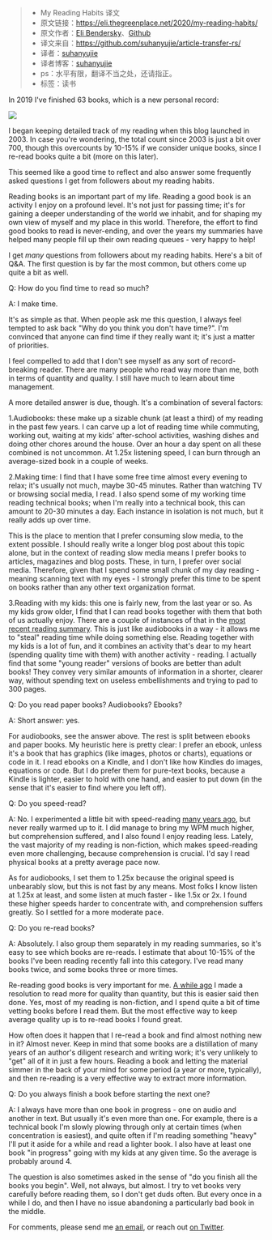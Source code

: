 >* My Reading Habits 译文
>* 原文链接：https://eli.thegreenplace.net/2020/my-reading-habits/
>* 原文作者：[Eli Bendersky](https://eli.thegreenplace.net/)、[Github](https://github.com/eliben)
>* 译文来自：https://github.com/suhanyujie/article-transfer-rs/
>* 译者：[suhanyujie](https://github.com/suhanyujie)
>* 译者博客：[suhanyujie](https://ishenghuo.cnblogs.com/)
>* ps：水平有限，翻译不当之处，还请指正。
>* 标签：读书

In 2019 I've finished 63 books, which is a new personal record:

![](https://eli.thegreenplace.net/images/2020/chart-books-read.svg)

I began keeping detailed track of my reading when this blog launched in 2003. In case you're wondering, the total count since 2003 is just a bit over 700, though this overcounts by 10-15% if we consider unique books, since I re-read books quite a bit (more on this later).

This seemed like a good time to reflect and also answer some frequently asked questions I get from followers about my reading habits.

Reading books is an important part of my life. Reading a good book is an activity I enjoy on a profound level. It's not just for passing time; it's for gaining a deeper understanding of the world we inhabit, and for shaping my own view of myself and my place in this world. Therefore, the effort to find good books to read is never-ending, and over the years my summaries have helped many people fill up their own reading queues - very happy to help!

I get _many_ questions from followers about my reading habits. Here's a bit of Q&A. The first question is by far the most common, but others come up quite a bit as well.

Q: How do you find time to read so much?

A: I make time.

It's as simple as that. When people ask me this question, I always feel tempted to ask back "Why do you think you don't have time?". I'm convinced that anyone can find time if they really want it; it's just a matter of priorities.

I feel compelled to add that I don't see myself as any sort of record-breaking reader. There are many people who read way more than me, both in terms of quantity and quality. I still have much to learn about time management.

A more detailed answer is due, though. It's a combination of several factors:

1.Audiobooks: these make up a sizable chunk (at least a third) of my reading in the past few years. I can carve up a lot of reading time while commuting, working out, waiting at my kids' after-school activities, washing dishes and doing other chores around the house. Over an hour a day spent on all these combined is not uncommon. At 1.25x listening speed, I can burn through an average-sized book in a couple of weeks.

2.Making time: I find that I have some free time almost every evening to relax; it's usually not much, maybe 30-45 minutes. Rather than watching TV or browsing social media, I read. I also spend some of my working time reading technical books; when I'm really into a technical book, this can amount to 20-30 minutes a day. Each instance in isolation is not much, but it really adds up over time.

This is the place to mention that I prefer consuming slow media, to the extent possible. I should really write a longer blog post about this topic alone, but in the context of reading slow media means I prefer books to articles, magazines and blog posts. These, in turn, I prefer over social media. Therefore, given that I spend some small chunk of my day reading - meaning scanning text with my eyes - I strongly prefer this time to be spent on books rather than any other text organization format.

3.Reading with my kids: this one is fairly new, from the last year or so. As my kids grow older, I find that I can read books together with them that both of us actually enjoy. There are a couple of instances of that in the [most recent reading summary](https://eli.thegreenplace.net/2019/summary-of-reading-october-december-2019/). This is just like audiobooks in a way - it allows me to "steal" reading time while doing something else. Reading together with my kids is a lot of fun, and it combines an activity that's dear to my heart (spending quality time with them) with another activity - reading. I actually find that some "young reader" versions of books are better than adult books! They convey very similar amounts of information in a shorter, clearer way, without spending text on useless embellishments and trying to pad to 300 pages.

Q: Do you read paper books? Audiobooks? Ebooks?

A: Short answer: yes.

For audiobooks, see the answer above. The rest is split between ebooks and paper books. My heuristic here is pretty clear: I prefer an ebook, unless it's a book that has graphics (like images, photos or charts), equations or code in it. I read ebooks on a Kindle, and I don't like how Kindles do images, equations or code. But I do prefer them for pure-text books, because a Kindle is lighter, easier to hold with one hand, and easier to put down (in the sense that it's easier to find where you left off).

Q: Do you speed-read?

A: No. I experimented a little bit with speed-reading [many years ago](https://eli.thegreenplace.net/2006/10/02/speed-reading), but never really warmed up to it. I did manage to bring my WPM much higher, but comprehension suffered, and I also found I enjoy reading less. Lately, the vast majority of my reading is non-fiction, which makes speed-reading even more challenging, because comprehension is crucial. I'd say I read physical books at a pretty average pace now.

As for audiobooks, I set them to 1.25x because the original speed is unbearably slow, but this is not fast by any means. Most folks I know listen at 1.25x at least, and some listen at much faster - like 1.5x or 2x. I found these higher speeds harder to concentrate with, and comprehension suffers greatly. So I settled for a more moderate pace.

Q: Do you re-read books?

A: Absolutely. I also group them separately in my reading summaries, so it's easy to see which books are re-reads. I estimate that about 10-15% of the books I've been reading recently fall into this category. I've read many books twice, and some books three or more times.

Re-reading good books is very important for me. [A while ago](http://eli.thegreenplace.net/2007/05/15/quality-reading-instead-of-quantity-reading) I made a resolution to read more for quality than quantity, but this is easier said then done. Yes, most of my reading is non-fiction, and I spend quite a bit of time vetting books before I read them. But the most effective way to keep average quality up is to re-read books I found great.

How often does it happen that I re-read a book and find almost nothing new in it? Almost never. Keep in mind that some books are a distillation of many years of an author's diligent research and writing work; it's very unlikely to "get" all of it in just a few hours. Reading a book and letting the material simmer in the back of your mind for some period (a year or more, typically), and then re-reading is a very effective way to extract more information.

Q: Do you always finish a book before starting the next one?

A: I always have more than one book in progress - one on audio and another in text. But usually it's even more than one. For example, there is a technical book I'm slowly plowing through only at certain times (when concentration is easiest), and quite often if I'm reading something "heavy" I'll put it aside for a while and read a lighter book. I also have at least one book "in progress" going with my kids at any given time. So the average is probably around 4.

The question is also sometimes asked in the sense of "do you finish all the books you begin". Well, not always, but almost. I try to vet books very carefully before reading them, so I don't get duds often. But every once in a while I do, and then I have no issue abandoning a particularly bad book in the middle.

For comments, please send me  [an email](eliben@gmail.com), or reach out [on Twitter](https://twitter.com/elibendersky).
